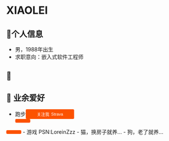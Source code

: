 # XIAOLEI
## 📌个人信息
- 男，1988年出生
- 求职意向：嵌入式软件工程师

## 🧱 
## 🎽 业余爱好
- 跑步<a style="display:inline-block;background-color:#FC5200;color:#fff;padding:5px 10px 5px 30px;font-size:11px;font-family:Helvetica, Arial, sans-serif;white-space:nowrap;text-decoration:none;background-repeat:no-repeat;background-position:10px center;border-radius:3px;background-image:url('https://badges.strava.com/logo-strava-echelon.png')" href='https://strava.com/athletes/96895812' target="_clean">
  关注我
  <img src='https://badges.strava.com/logo-strava.png' alt='Strava' style='margin-left:2px;vertical-align:text-bottom' height=13 width=51 />
</a>
- 游戏 PSN:LoreinZzz
- 猫，换房子就养...
- 狗，老了就养...
